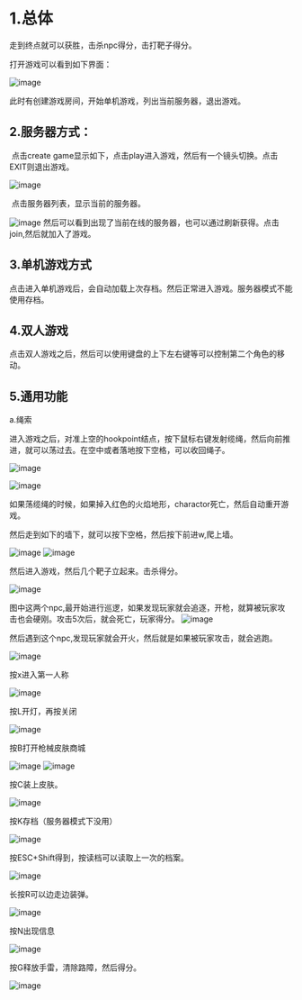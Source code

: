 

# 1.总体

走到终点就可以获胜，击杀npc得分，击打靶子得分。

打开游戏可以看到如下界面：

![image](https://user-images.githubusercontent.com/63546000/146734048-b455ef22-13a7-4324-99ca-7be4c505ff68.png)


此时有创建游戏房间，开始单机游戏，列出当前服务器，退出游戏。

## 2.服务器方式：

​         点击create game显示如下，点击play进入游戏，然后有一个镜头切换。点击EXIT则退出游戏。

![image](https://user-images.githubusercontent.com/63546000/146734115-364ca496-ea23-4361-9e8f-a31e818c87b7.png)

​           点击服务器列表，显示当前的服务器。

![image](https://user-images.githubusercontent.com/63546000/146734274-43c83ec1-0660-4c20-852d-d325a92cd21e.png)
​        然后可以看到出现了当前在线的服务器，也可以通过刷新获得。点击join,然后就加入了游戏。



## 3.单机游戏方式

​		  点击进入单机游戏后，会自动加载上次存档。然后正常进入游戏。服务器模式不能使用存档。

## 4.双人游戏

​         点击双人游戏之后，然后可以使用键盘的上下左右键等可以控制第二个角色的移动。

## 5.通用功能

a.绳索

​         进入游戏之后，对准上空的hookpoint结点，按下鼠标右键发射缆绳，然后向前推进，就可以荡过去。在空中或者落地按下空格，可以收回绳子。

![image](https://user-images.githubusercontent.com/63546000/146734467-48fd8d72-fe7a-47db-aca9-970d0bf73d66.png)         

![image](https://user-images.githubusercontent.com/63546000/146734529-db43915d-1059-41c6-9ec6-627710d9564d.png)

如果荡缆绳的时候，如果掉入红色的火焰地形，charactor死亡，然后自动重开游戏。

然后走到如下的墙下，就可以按下空格，然后按下前进w,爬上墙。

![image](https://user-images.githubusercontent.com/63546000/146734706-29bc8b6a-e844-4af4-ba94-edda8bf15ab6.png)
![image](https://user-images.githubusercontent.com/63546000/146734745-0bb655d5-9551-4755-9bed-ccb9cd378d63.png) 



   然后进入游戏，然后几个靶子立起来。击杀得分。

![image](https://user-images.githubusercontent.com/63546000/143667541-665381ce-0c68-454a-897c-c6601cf3522d.png)

图中这两个npc,最开始进行巡逻，如果发现玩家就会追逐，开枪，就算被玩家攻击也会硬刚。攻击5次后，就会死亡，玩家得分。
![image](https://user-images.githubusercontent.com/63546000/146736252-0a401306-9f01-4d94-966d-1bb671f67a04.png)

然后遇到这个npc,发现玩家就会开火，然后就是如果被玩家攻击，就会逃跑。

![image](https://user-images.githubusercontent.com/63546000/146736047-de965026-83eb-4623-8dcf-da0e4d6ca7bb.png)





按x进入第一人称

![image](https://user-images.githubusercontent.com/63546000/143667551-e16868aa-e841-47fd-9a09-27f962021221.png)








按L开灯，再按关闭

![image](https://user-images.githubusercontent.com/63546000/143667559-c9ca2b0d-e8cb-43b6-aab4-4f0a8d92af37.png)

按B打开枪械皮肤商城

![image](https://user-images.githubusercontent.com/63546000/143667563-514b5150-495e-4e0e-b0a4-8c7d602c463a.png)
![image](https://user-images.githubusercontent.com/63546000/143667564-2eefa7e9-ecfa-49d2-b4fa-e01ff9f9d432.png)



按C装上皮肤。

![image](https://user-images.githubusercontent.com/63546000/143667567-a2f80a7d-325c-4a4c-9606-a34cbd99e092.png)



按K存档（服务器模式下没用）

![image](https://user-images.githubusercontent.com/63546000/143667571-a90ddbe5-ef09-4dde-9329-1ab2f23c6385.png)


按ESC+Shift得到，按读档可以读取上一次的档案。

![image](https://user-images.githubusercontent.com/63546000/143667575-7f366ce2-f02f-4f76-97d0-8f717545fcc6.png)

长按R可以边走边装弹。

![image](https://user-images.githubusercontent.com/63546000/143667581-d6899a65-cb80-4794-905a-72641092a323.png)

按N出现信息

![image](https://user-images.githubusercontent.com/63546000/143667588-e2463e56-3fc3-4fb1-ad5e-9ca51a33e7b5.png)

按G释放手雷，清除路障，然后得分。

![image](https://user-images.githubusercontent.com/63546000/143667599-8c4d81fc-b31c-4b75-8cae-7f72e573ba24.png)
